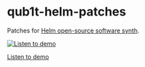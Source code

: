 # qub1t-helm-patches
Patches for [Helm open-source software synth](https://tytel.org/helm/).

[![Listen to demo](https://img.youtube.com/vi/kdMnAfYMzWE/0.jpg)](https://www.youtube.com/watch?v=kdMnAfYMzWE)

[Listen to demo](https://www.youtube.com/watch?v=kdMnAfYMzWE)
